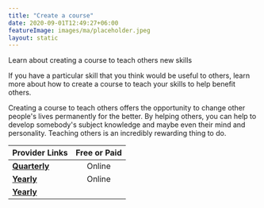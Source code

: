 ```yaml
---
title: "Create a course"
date: 2020-09-01T12:49:27+06:00
featureImage: images/ma/placeholder.jpeg
layout: static
---
```


Learn about creating a course to teach others new skills

If you have a particular skill that you think would be useful to others, learn more about how to create a course to teach your skills to help benefit others.

Creating a course to teach others offers the opportunity to change other people's lives permanently for the better. By helping others, you can help to develop somebody's subject knowledge and maybe even their mind and personality. Teaching others is an incredibly rewarding thing to do.

| Provider Links      | Free or Paid  |  
| :-----------          | :--------------:      |  
| [**Quarterly**](Teachable) | Online | 
| [**Yearly**](Udemy) | Online | 
| [**Yearly**]() |  | 
  

<br/><br/>






